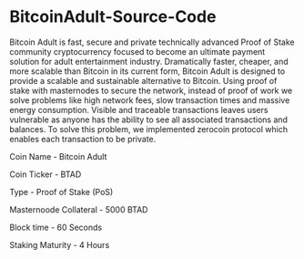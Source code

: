 # BitcoinAdult-Source-Code

Bitcoin Adult is fast, secure and private technically advanced Proof of Stake community cryptocurrency focused to become an ultimate payment solution for adult entertainment industry. Dramatically faster, cheaper, and more scalable than Bitcoin in its current form, Bitcoin Adult is designed to provide a scalable and sustainable alternative to Bitcoin. Using proof of stake with masternodes to secure the network, instead of proof of work we solve problems like high network fees, slow transaction times and massive energy consumption. Visible and traceable transactions leaves users vulnerable as anyone has the ability to see all associated transactions and balances. To solve this problem, we implemented zerocoin protocol which enables each transaction to be private.



Coin Name - Bitcoin Adult


Coin Ticker - BTAD


Type - Proof of Stake (PoS)


Masternoode Collateral - 5000 BTAD


Block time - 60 Seconds


Staking Maturity - 4 Hours
